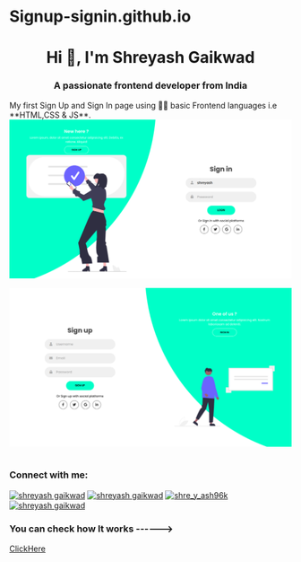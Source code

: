 # Signup-signin.github.io
<h1 align="center">Hi 👋, I'm Shreyash Gaikwad</h1>
<h3 align="center">A passionate frontend developer from India</h3>
My first Sign Up and Sign In page using 👨‍💻 basic Frontend languages i.e **HTML,CSS & JS**.
<img align="center"  src = "img/up.png"><br><br>
<img align="center"  src = "img/in.png"><br><br>
<h3 align="left">Connect with me:</h3>
<p align="left">
<a href="https://linkedin.com/in/shreyash gaikwad" target="blank"><img align="center" src="https://raw.githubusercontent.com/rahuldkjain/github-profile-readme-generator/master/src/images/icons/Social/linked-in-alt.svg" alt="shreyash gaikwad" height="30" width="40" /></a>
<a href="https://fb.com/shreyash gaikwad" target="blank"><img align="center" src="https://raw.githubusercontent.com/rahuldkjain/github-profile-readme-generator/master/src/images/icons/Social/facebook.svg" alt="shreyash gaikwad" height="30" width="40" /></a>
<a href="https://instagram.com/shre_y_ash96k" target="blank"><img align="center" src="https://raw.githubusercontent.com/rahuldkjain/github-profile-readme-generator/master/src/images/icons/Social/instagram.svg" alt="shre_y_ash96k" height="30" width="40" /></a>
<a href="https://www.hackerrank.com/shreyash gaikwad" target="blank"><img align="center" src="https://raw.githubusercontent.com/rahuldkjain/github-profile-readme-generator/master/src/images/icons/Social/hackerrank.svg" alt="shreyash gaikwad" height="30" width="40" /></a>
</p>
<h3>You can check how It works ------> </h3>
<a href="https://shreyash96og.github.io/Signup-signin.github.io/">ClickHere</a>
